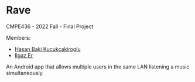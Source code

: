 # Rave
CMPE436 - 2022 Fall - Final Project

Members:
* [Hasan Baki Kucukcakiroglu](https://github.com/bakikucukcakiroglu)
* [Ilgaz Er](https://github.com/ilgazer)


An Android app that allows multiple users in the same LAN listening a music simultaneously. 
